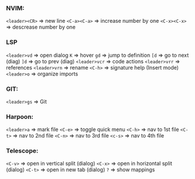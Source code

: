 ### NVIM:
`<leader><CR>` 	=> new line
`<C-a><C-a>`    => increase number by one
`<C-x><C-x>`    => descrease number by one

### LSP
`<leader>vd`    => open dialog
`K`             => hover
`gd`            => jump to definition
`[d`            => go to next (diag)
`]d`            => go to prev (diag)
`<leader>vcr`	=> code actions
`<leader>vrr`	=> references
`<leader>vrn`	=> rename
`<C-h>`         => signature help (Insert mode)
`<leader>o`     => organize imports


### GIT:
`<leader>gs`    => Git


### Harpoon:
`<leader>a` 	=> mark file
`<C-e>`     	=> toggle quick menu
`<C-h>`     	=> nav to 1st file
`<C-t>`     	=> nav to 2nd file
`<C-n>`     	=> nav to 3rd file
`<c-s>`     	=> nav to 4th file

### Telescope:
`<C-v>`     	=> open in vertical split (dialog)
`<C-x>`     	=> open in horizontal split (dialog)
`<C-t>`     	=> open in new tab (dialog)
`?`         	=> show mappings

